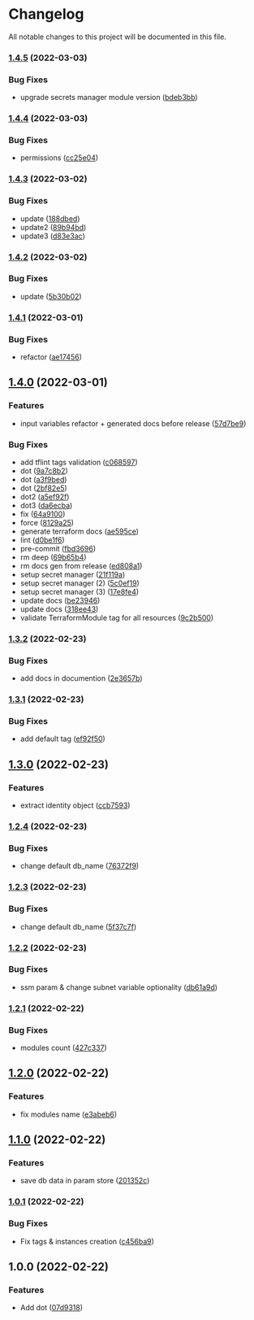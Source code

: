 # Changelog

All notable changes to this project will be documented in this file.

### [1.4.5](https://github.com/ck-ev-test/terraform-module-aws-rds-cluster/compare/v1.4.4...v1.4.5) (2022-03-03)


### Bug Fixes

* upgrade secrets manager module version ([bdeb3bb](https://github.com/ck-ev-test/terraform-module-aws-rds-cluster/commit/bdeb3bb7eec6593d32e18244baa2b5ab14862026))

### [1.4.4](https://github.com/ck-ev-test/terraform-module-aws-rds-cluster/compare/v1.4.3...v1.4.4) (2022-03-03)


### Bug Fixes

* permissions ([cc25e04](https://github.com/ck-ev-test/terraform-module-aws-rds-cluster/commit/cc25e04a4ac325e9ccea766382099387f45bb2d4))

### [1.4.3](https://github.com/ck-ev-test/terraform-module-aws-rds-cluster/compare/v1.4.2...v1.4.3) (2022-03-02)


### Bug Fixes

* update ([188dbed](https://github.com/ck-ev-test/terraform-module-aws-rds-cluster/commit/188dbed12961bca9b2880df6d6b14fa1f4527cbe))
* update2 ([89b94bd](https://github.com/ck-ev-test/terraform-module-aws-rds-cluster/commit/89b94bdd88359dcb78620e659e91221392ef9009))
* update3 ([d83e3ac](https://github.com/ck-ev-test/terraform-module-aws-rds-cluster/commit/d83e3ac562c985b70b6231c76b2cdc62fa410ee9))

### [1.4.2](https://github.com/ck-ev-test/terraform-module-aws-rds-cluster/compare/v1.4.1...v1.4.2) (2022-03-02)


### Bug Fixes

* update ([5b30b02](https://github.com/ck-ev-test/terraform-module-aws-rds-cluster/commit/5b30b023a0a693109614a4197d01845053780348))

### [1.4.1](https://github.com/ck-ev-test/terraform-module-rds-cluster/compare/v1.4.0...v1.4.1) (2022-03-01)


### Bug Fixes

* refactor ([ae17456](https://github.com/ck-ev-test/terraform-module-rds-cluster/commit/ae17456c89b771b38538f1ea72c2558ca3bcaaec))

## [1.4.0](https://github.com/ck-ev-test/terraform-module-rds-cluster/compare/v1.3.2...v1.4.0) (2022-03-01)


### Features

* input variables refactor + generated docs before release ([57d7be9](https://github.com/ck-ev-test/terraform-module-rds-cluster/commit/57d7be993f783fb2dbe396d177636450d1002c85))


### Bug Fixes

* add tflint tags validation ([c068597](https://github.com/ck-ev-test/terraform-module-rds-cluster/commit/c068597a41d7a96de457d3c449e4432393e49e30))
* dot ([9a7c8b2](https://github.com/ck-ev-test/terraform-module-rds-cluster/commit/9a7c8b2accc2ac2ae9fbcd08272a26ab1887e430))
* dot ([a3f9bed](https://github.com/ck-ev-test/terraform-module-rds-cluster/commit/a3f9bed80da65fac32ad2abd58a9e7dc8b39c02a))
* dot ([2bf82e5](https://github.com/ck-ev-test/terraform-module-rds-cluster/commit/2bf82e58e12736b13c4d946a9a86c7af526a6906))
* dot2 ([a5ef92f](https://github.com/ck-ev-test/terraform-module-rds-cluster/commit/a5ef92f0a7e864c6488438ea1d17827588312052))
* dot3 ([da6ecba](https://github.com/ck-ev-test/terraform-module-rds-cluster/commit/da6ecbac9896edf8cf856c89b7ad03d6c04e2e58))
* fix ([64a9100](https://github.com/ck-ev-test/terraform-module-rds-cluster/commit/64a9100cffbccfdbd5206fe1880104a2028101ca))
* force ([8129a25](https://github.com/ck-ev-test/terraform-module-rds-cluster/commit/8129a252aeaa7a51bdda665efb603896951429bf))
* generate terraform docs ([ae595ce](https://github.com/ck-ev-test/terraform-module-rds-cluster/commit/ae595cecc776b267566f719ce33c42dff4f76199))
* lint ([d0be1f6](https://github.com/ck-ev-test/terraform-module-rds-cluster/commit/d0be1f6118d8f37e5cdece91c649cd755bb1bbeb))
* pre-commit ([fbd3696](https://github.com/ck-ev-test/terraform-module-rds-cluster/commit/fbd36960eeb268d80cefb0205cf4f7b036760338))
* rm deep ([69b65b4](https://github.com/ck-ev-test/terraform-module-rds-cluster/commit/69b65b454de610de64826bb2d622bfb78238f3e8))
* rm docs gen from release ([ed808a1](https://github.com/ck-ev-test/terraform-module-rds-cluster/commit/ed808a1d779e8deec541a4ce64b38a28186a025d))
* setup secret manager ([21f119a](https://github.com/ck-ev-test/terraform-module-rds-cluster/commit/21f119a67948268a46e8929afeac184ef26bc6d4))
* setup secret manager (2) ([5c0ef19](https://github.com/ck-ev-test/terraform-module-rds-cluster/commit/5c0ef19cf69bbf614c59cf5c8e26a3625a58a3cb))
* setup secret manager (3) ([17e8fe4](https://github.com/ck-ev-test/terraform-module-rds-cluster/commit/17e8fe410cfe5ff3605849dcb85796721ad206b2))
* update docs ([be23946](https://github.com/ck-ev-test/terraform-module-rds-cluster/commit/be23946a51e41ac1ece4773ef1737a6609a4fcdc))
* update docs ([318ee43](https://github.com/ck-ev-test/terraform-module-rds-cluster/commit/318ee436a2b07bb24260ac5d13672826ec28721d))
* validate TerraformModule tag for all resources ([9c2b500](https://github.com/ck-ev-test/terraform-module-rds-cluster/commit/9c2b500fa552014bd98f9f03696dd4f08f9239aa))

### [1.3.2](https://github.com/ck-ev-test/terraform-module-rds-cluster/compare/v1.3.1...v1.3.2) (2022-02-23)


### Bug Fixes

* add docs in documention ([2e3657b](https://github.com/ck-ev-test/terraform-module-rds-cluster/commit/2e3657bd77d6b6fcad67d03c9ffb28c3f691e707))

### [1.3.1](https://github.com/ck-ev-test/terraform-module-rds-cluster/compare/v1.3.0...v1.3.1) (2022-02-23)


### Bug Fixes

* add default tag ([ef92f50](https://github.com/ck-ev-test/terraform-module-rds-cluster/commit/ef92f50057efa9190d18b78eb793959a8bea9905))

## [1.3.0](https://github.com/ck-ev-test/terraform-module-rds-cluster/compare/v1.2.4...v1.3.0) (2022-02-23)


### Features

* extract identity object ([ccb7593](https://github.com/ck-ev-test/terraform-module-rds-cluster/commit/ccb759355857498940ec5527ec177a2d0c36fae9))

### [1.2.4](https://github.com/ck-ev-test/terraform-module-rds-cluster/compare/v1.2.3...v1.2.4) (2022-02-23)


### Bug Fixes

* change default db_name ([76372f9](https://github.com/ck-ev-test/terraform-module-rds-cluster/commit/76372f913da642923a4ef55fbfd51da5007e48c0))

### [1.2.3](https://github.com/ck-ev-test/terraform-module-rds-cluster/compare/v1.2.2...v1.2.3) (2022-02-23)


### Bug Fixes

* change default db_name ([5f37c7f](https://github.com/ck-ev-test/terraform-module-rds-cluster/commit/5f37c7f5c5937cc6d903305326c23a9853903684))

### [1.2.2](https://github.com/ck-ev-test/terraform-module-rds-cluster/compare/v1.2.1...v1.2.2) (2022-02-23)


### Bug Fixes

* ssm param & change subnet variable optionality ([db61a9d](https://github.com/ck-ev-test/terraform-module-rds-cluster/commit/db61a9d03501a6a5738eea756adceae881a9f330))

### [1.2.1](https://github.com/ck-ev-test/terraform-module-rds-cluster/compare/v1.2.0...v1.2.1) (2022-02-22)


### Bug Fixes

* modules count ([427c337](https://github.com/ck-ev-test/terraform-module-rds-cluster/commit/427c337542adbe55686c1b3e96e9d71017551745))

## [1.2.0](https://github.com/ck-ev-test/terraform-module-rds-cluster/compare/v1.1.0...v1.2.0) (2022-02-22)


### Features

* fix modules name ([e3abeb6](https://github.com/ck-ev-test/terraform-module-rds-cluster/commit/e3abeb609d558a5895ceab3b63b50ed6333ed187))

## [1.1.0](https://github.com/ck-ev-test/terraform-module-rds-cluster/compare/v1.0.1...v1.1.0) (2022-02-22)


### Features

* save db data in param store ([201352c](https://github.com/ck-ev-test/terraform-module-rds-cluster/commit/201352c2ffd7080af9e79098c79e1855ede7f3bb))

### [1.0.1](https://github.com/ck-ev-test/terraform-module-rds-cluster/compare/v1.0.0...v1.0.1) (2022-02-22)


### Bug Fixes

* Fix tags & instances creation ([c456ba9](https://github.com/ck-ev-test/terraform-module-rds-cluster/commit/c456ba9ce5f3e891ce821f25c16dc697e55d2aec))

## 1.0.0 (2022-02-22)


### Features

* Add dot ([07d9318](https://github.com/ck-ev-test/terraform-module-rds-cluster/commit/07d931847e9d20b47867039f9ae1ae014b110277))
